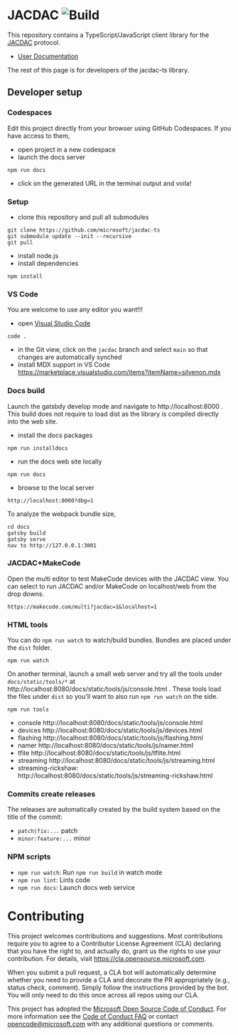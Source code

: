 # JACDAC ![Build](https://github.com/microsoft/jacdac-ts/workflows/Build/badge.svg)

This repository contains a TypeScript/JavaScript client library for the [JACDAC](https://microsoft.github.io/jacdac) protocol.

* [User Documentation](https://aka.ms/jacdac/)

The rest of this page is for developers of the jacdac-ts library.

## Developer setup

### Codespaces

Edit this project directly from your browser using GitHub Codespaces. If you have access to them,

* open project in a new codespace
* launch the docs server
```
npm run docs
```
* click on the generated URL in the terminal output and voila!

### Setup

* clone this repository and pull all submodules
```
git clone https://github.com/microsoft/jacdac-ts
git submodule update --init --recursive
git pull
```
* install node.js
* install dependencies
```
npm install
```

### VS Code

You are welcome to use any editor you want!!!

* open [Visual Studio Code](https://code.visualstudio.com/)
```
code .
```
* in the Git view, click on the ``jacdac`` branch and select ``main`` so that changes are automatically synched
* install MDX support in VS Code https://marketplace.visualstudio.com/items?itemName=silvenon.mdx

### Docs build

Launch the gatsbdy develop mode and navigate to http://localhost:8000 . This build does not require to load dist as the library is compiled directly into the web site.

* install the docs packages

```
npm run installdocs
```

* run the docs web site locally

```
npm run docs
```

* browse to the local server

```
http://localhost:8000?dbg=1
```

To analyze the webpack bundle size,

```
cd docs
gatsby build
gatsby serve
nav to http://127.0.0.1:3001
```

### JACDAC+MakeCode

Open the multi editor to test MakeCode devices with the JACDAC view. You can select to run JACDAC and/or MakeCode on localhost/web from the drop downs.

```
https://makecode.com/multi?jacdac=1&localhost=1
```

### HTML tools

You can do ``npm run watch`` to watch/build bundles. Bundles are placed under the ``dist`` folder.

```
npm run watch
```

On another terminal, launch a small web server and 
try all the tools under ``docs/static/tools/*`` at http://localhost:8080/docs/static/tools/js/console.html . These tools load the files under ``dist`` so you'll want 
to also run ``npm run watch`` on the side.

```
npm run tools
```

* console http://localhost:8080/docs/static/tools/js/console.html
* devices http://localhost:8080/docs/static/tools/js/devices.html
* flashing http://localhost:8080/docs/static/tools/js/flashing.html
* namer http://localhost:8080/docs/static/tools/js/namer.html
* tfite http://localhost:8080/docs/static/tools/js/tflite.html
* streaming http://localhost:8080/docs/static/tools/js/streaming.html
* streaming-rickshaw: http://localhost:8080/docs/static/tools/js/streaming-rickshaw.html

### Commits create releases

The releases are automatically created by the build system based on the title of the commit:

* ``patch|fix:...``  patch
* ``minor:feature:...`` minor

### NPM scripts

 - `npm run watch`: Run `npm run build` in watch mode
 - `npm run lint`: Lints code
 - `npm run docs`: Launch docs web service

# Contributing

This project welcomes contributions and suggestions.  Most contributions require you to agree to a
Contributor License Agreement (CLA) declaring that you have the right to, and actually do, grant us
the rights to use your contribution. For details, visit https://cla.opensource.microsoft.com.

When you submit a pull request, a CLA bot will automatically determine whether you need to provide
a CLA and decorate the PR appropriately (e.g., status check, comment). Simply follow the instructions
provided by the bot. You will only need to do this once across all repos using our CLA.

This project has adopted the [Microsoft Open Source Code of Conduct](https://opensource.microsoft.com/codeofconduct/).
For more information see the [Code of Conduct FAQ](https://opensource.microsoft.com/codeofconduct/faq/) or
contact [opencode@microsoft.com](mailto:opencode@microsoft.com) with any additional questions or comments.
